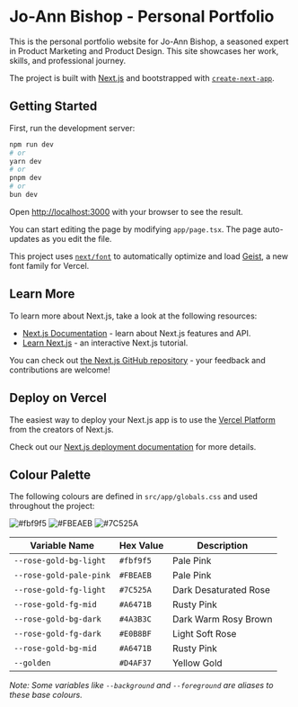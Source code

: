 # Jo-Ann Bishop - Personal Portfolio

This is the personal portfolio website for Jo-Ann Bishop, a seasoned expert in Product Marketing and Product Design. This site showcases her work, skills, and professional journey.

The project is built with [Next.js](https://nextjs.org) and bootstrapped with [`create-next-app`](https://nextjs.org/docs/app/api-reference/cli/create-next-app).

## Getting Started

First, run the development server:

```bash
npm run dev
# or
yarn dev
# or
pnpm dev
# or
bun dev
```

Open [http://localhost:3000](http://localhost:3000) with your browser to see the result.

You can start editing the page by modifying `app/page.tsx`. The page auto-updates as you edit the file.

This project uses [`next/font`](https://nextjs.org/docs/app/building-your-application/optimizing/fonts) to automatically optimize and load [Geist](https://vercel.com/font), a new font family for Vercel.

## Learn More

To learn more about Next.js, take a look at the following resources:

- [Next.js Documentation](https://nextjs.org/docs) - learn about Next.js features and API.
- [Learn Next.js](https://nextjs.org/learn) - an interactive Next.js tutorial.

You can check out [the Next.js GitHub repository](https://github.com/vercel/next.js) - your feedback and contributions are welcome!

## Deploy on Vercel

The easiest way to deploy your Next.js app is to use the [Vercel Platform](https://vercel.com/new?utm_medium=default-template&filter=next.js&utm_source=create-next-app&utm_campaign=create-next-app-readme) from the creators of Next.js.

Check out our [Next.js deployment documentation](https://nextjs.org/docs/app/building-your-application/deploying) for more details.

## Colour Palette

The following colours are defined in `src/app/globals.css` and used throughout the project:



![#fbf9f5](https://swatch.vercel.app/?color=%23fbf9f5)
![#FBEAEB](https://swatch.vercel.app/?color=%23FBEAEB)
![#7C525A](https://swatch.vercel.app/?color=%237C525A)


| Variable Name             | Hex Value | Description            |
| ------------------------- | --------- | ---------------------- |
| `--rose-gold-bg-light`    | `#fbf9f5` | Pale Pink              |
| `--rose-gold-pale-pink`   | `#FBEAEB` | Pale Pink              |
| `--rose-gold-fg-light`    | `#7C525A` | Dark Desaturated Rose  |
| `--rose-gold-fg-mid`      | `#A6471B` | Rusty Pink             |
| `--rose-gold-bg-dark`     | `#4A3B3C` | Dark Warm Rosy Brown   |
| `--rose-gold-fg-dark`     | `#E0B8BF` | Light Soft Rose        |
| `--rose-gold-bg-mid`      | `#A6471B` | Rusty Pink             |
| `--golden`                | `#D4AF37` | Yellow Gold            |

_Note: Some variables like `--background` and `--foreground` are aliases to these base colours._
